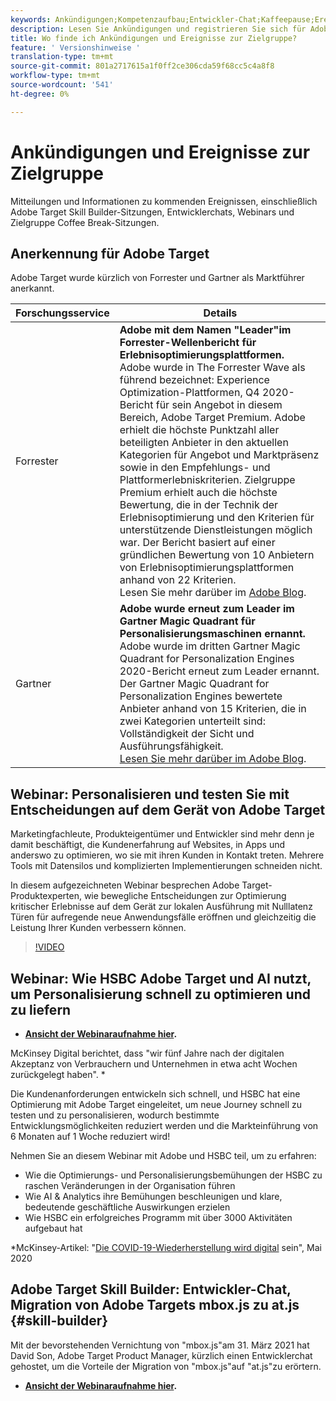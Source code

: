 ```yaml
---
keywords: Ankündigungen;Kompetenzaufbau;Entwickler-Chat;Kaffeepause;Ereignisse;Forrester;Gartner;Webinar
description: Lesen Sie Ankündigungen und registrieren Sie sich für Adobe Target-Ereignisse, einschließlich Skill Builder-Sitzungen, Entwickler- und Produktmanagerchats, Webinars und mehr.
title: Wo finde ich Ankündigungen und Ereignisse zur Zielgruppe?
feature: ' Versionshinweise '
translation-type: tm+mt
source-git-commit: 801a2717615a1f0ff2ce306cda59f68cc5c4a8f8
workflow-type: tm+mt
source-wordcount: '541'
ht-degree: 0%

---
```



# Ankündigungen und Ereignisse zur Zielgruppe

Mitteilungen und Informationen zu kommenden Ereignissen, einschließlich Adobe Target Skill Builder-Sitzungen, Entwicklerchats, Webinars und Zielgruppe Coffee Break-Sitzungen.

## Anerkennung für Adobe Target

Adobe Target wurde kürzlich von Forrester und Gartner als Marktführer anerkannt.

| Forschungsservice | Details |
| --- | --- |
| Forrester | **Adobe mit dem Namen &quot;Leader&quot;im Forrester-Wellenbericht für Erlebnisoptimierungsplattformen.**<br> Adobe wurde in The Forrester Wave als führend bezeichnet: Experience Optimization-Plattformen, Q4 2020-Bericht für sein Angebot in diesem Bereich, Adobe Target Premium. Adobe erhielt die höchste Punktzahl aller beteiligten Anbieter in den aktuellen Kategorien für Angebot und Marktpräsenz sowie in den Empfehlungs- und Plattformerlebniskriterien. Zielgruppe Premium erhielt auch die höchste Bewertung, die in der Technik der Erlebnisoptimierung und den Kriterien für unterstützende Dienstleistungen möglich war. Der Bericht basiert auf einer gründlichen Bewertung von 10 Anbietern von Erlebnisoptimierungsplattformen anhand von 22 Kriterien.<br>Lesen Sie mehr darüber im  [Adobe Blog](https://blog.adobe.com/en/2020/11/24/adobe-named-leader-in-forrester-wave-report-experience-optimization-platforms.html). |
| Gartner | **Adobe wurde erneut zum Leader im Gartner Magic Quadrant für Personalisierungsmaschinen ernannt.**<br> Adobe wurde im dritten Gartner Magic Quadrant for Personalization Engines 2020-Bericht erneut zum Leader ernannt. Der Gartner Magic Quadrant for Personalization Engines bewertete Anbieter anhand von 15 Kriterien, die in zwei Kategorien unterteilt sind: Vollständigkeit der Sicht und Ausführungsfähigkeit.<br>[Lesen Sie mehr darüber im Adobe Blog](https://theblog.adobe.com/adobe-again-named-leader-in-gartner-magic-quadrant-for-personalization-engines/). |

## Webinar: Personalisieren und testen Sie mit Entscheidungen auf dem Gerät von Adobe Target

Marketingfachleute, Produkteigentümer und Entwickler sind mehr denn je damit beschäftigt, die Kundenerfahrung auf Websites, in Apps und anderswo zu optimieren, wo sie mit ihren Kunden in Kontakt treten. Mehrere Tools mit Datensilos und komplizierten Implementierungen schneiden nicht.

In diesem aufgezeichneten Webinar besprechen Adobe Target-Produktexperten, wie bewegliche Entscheidungen zur Optimierung kritischer Erlebnisse auf dem Gerät zur lokalen Ausführung mit Nulllatenz Türen für aufregende neue Anwendungsfälle eröffnen und gleichzeitig die Leistung Ihrer Kunden verbessern können.

>[!VIDEO](https://video.tv.adobe.com/v/328148)

## Webinar: Wie HSBC Adobe Target und AI nutzt, um Personalisierung schnell zu optimieren und zu liefern

* **[Ansicht der Webinaraufnahme hier](https://seminars.adobeconnect.com/ps4ozlg7qfdy/?proto=true).**

McKinsey Digital berichtet, dass &quot;wir fünf Jahre nach der digitalen Akzeptanz von Verbrauchern und Unternehmen in etwa acht Wochen zurückgelegt haben&quot;. *

Die Kundenanforderungen entwickeln sich schnell, und HSBC hat eine Optimierung mit Adobe Target eingeleitet, um neue Journey schnell zu testen und zu personalisieren, wodurch bestimmte Entwicklungsmöglichkeiten reduziert werden und die Markteinführung von 6 Monaten auf 1 Woche reduziert wird!

Nehmen Sie an diesem Webinar mit Adobe und HSBC teil, um zu erfahren:

* Wie die Optimierungs- und Personalisierungsbemühungen der HSBC zu raschen Veränderungen in der Organisation führen
* Wie AI &amp; Analytics ihre Bemühungen beschleunigen und klare, bedeutende geschäftliche Auswirkungen erzielen
* Wie HSBC ein erfolgreiches Programm mit über 3000 Aktivitäten aufgebaut hat

*McKinsey-Artikel: &quot;[Die COVID-19-Wiederherstellung wird digital](https://www.mckinsey.com/business-functions/mckinsey-digital/our-insights/the-covid-19-recovery-will-be-digital-a-plan-for-the-first-90-days#) sein&quot;, Mai 2020

## Adobe Target Skill Builder: Entwickler-Chat, Migration von Adobe Targets mbox.js zu at.js {#skill-builder}

Mit der bevorstehenden Vernichtung von &quot;mbox.js&quot;am 31. März 2021 hat David Son, Adobe Target Product Manager, kürzlich einen Entwicklerchat gehostet, um die Vorteile der Migration von &quot;mbox.js&quot;auf &quot;at.js&quot;zu erörtern.

* **[Ansicht der Webinaraufnahme hier](https://seminars.adobeconnect.com/ptdo6mfo6qn6/?proto=true).**